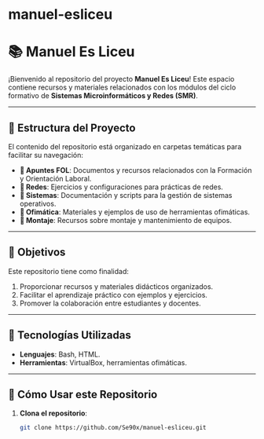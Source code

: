 # manuel-esliceu
# 📚 Manuel Es Liceu

¡Bienvenido al repositorio del proyecto **Manuel Es Liceu**! Este espacio contiene recursos y materiales relacionados con los módulos del ciclo formativo de **Sistemas Microinformáticos y Redes (SMR)**.

---

## 🌟 Estructura del Proyecto

El contenido del repositorio está organizado en carpetas temáticas para facilitar su navegación:

- **📁 Apuntes FOL**: Documentos y recursos relacionados con la Formación y Orientación Laboral.
- **📁 Redes**: Ejercicios y configuraciones para prácticas de redes.
- **📁 Sistemas**: Documentación y scripts para la gestión de sistemas operativos.
- **📁 Ofimática**: Materiales y ejemplos de uso de herramientas ofimáticas.
- **📁 Montaje**: Recursos sobre montaje y mantenimiento de equipos.

---

## 📌 Objetivos

Este repositorio tiene como finalidad:

1. Proporcionar recursos y materiales didácticos organizados.
2. Facilitar el aprendizaje práctico con ejemplos y ejercicios.
3. Promover la colaboración entre estudiantes y docentes.

---

## 🔧 Tecnologías Utilizadas

- **Lenguajes**: Bash, HTML.
- **Herramientas**: VirtualBox, herramientas ofimáticas.

---
## 🚀 Cómo Usar este Repositorio

1. **Clona el repositorio**:
   ```bash
   git clone https://github.com/Se90x/manuel-esliceu.git